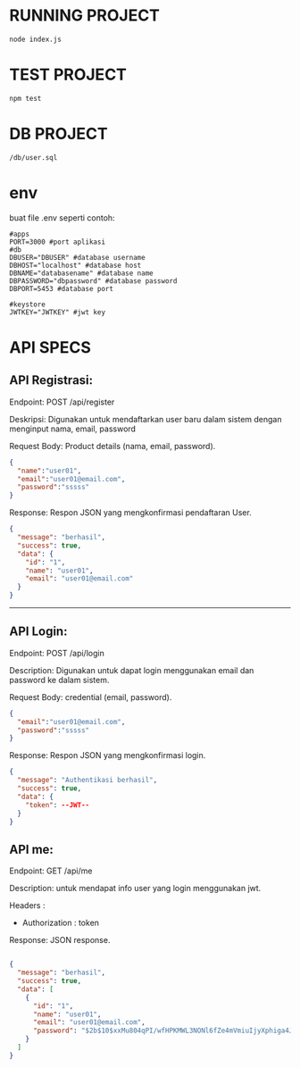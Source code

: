 # RUNNING PROJECT
```
node index.js
```
# TEST PROJECT
```
npm test
```

# DB PROJECT
```
/db/user.sql
```

# env
buat file .env seperti contoh:

```
#apps
PORT=3000 #port aplikasi
#db
DBUSER="DBUSER" #database username
DBHOST="localhost" #database host
DBNAME="databasename" #database name
DBPASSWORD="dbpassword" #database password
DBPORT=5453 #database port

#keystore
JWTKEY="JWTKEY" #jwt key
```

# API SPECS

## API Registrasi:

Endpoint: POST  /api/register

Deskripsi: Digunakan untuk mendaftarkan user baru dalam sistem dengan menginput nama, email,
password


Request Body: Product details (nama, email,
password).
```json
{
  "name":"user01",
  "email":"user01@email.com",
  "password":"sssss"
}
```

Response: Respon JSON yang mengkonfirmasi pendaftaran User.

```json
{
  "message": "berhasil",
  "success": true,
  "data": {
    "id": "1",
    "name": "user01",
    "email": "user01@email.com"
  }
}
```

---

## API Login:

Endpoint: POST /api/login

Description: Digunakan untuk dapat login menggunakan email dan password ke dalam sistem.

Request Body: credential (email, password).
```json
{
  "email":"user01@email.com",
  "password":"sssss"
}
```

Response: Respon JSON yang mengkonfirmasi login.
```json
{
  "message": "Authentikasi berhasil",
  "success": true,
  "data": {
    "token": --JWT--
  }
}
```
## API me:

Endpoint: GET /api/me

Description: untuk mendapat info user yang login menggunakan jwt.

Headers :
- Authorization : token 

Response: JSON response.

```json

{
  "message": "berhasil",
  "success": true,
  "data": [
    {
      "id": "1",
      "name": "user01",
      "email": "user01@email.com",
      "password": "$2b$10$xxMu804qPI/wfHPKMWL3NONl6fZe4mVmiuIjyXphiga4J9xB3dsfy"
    }
  ]
}
```
